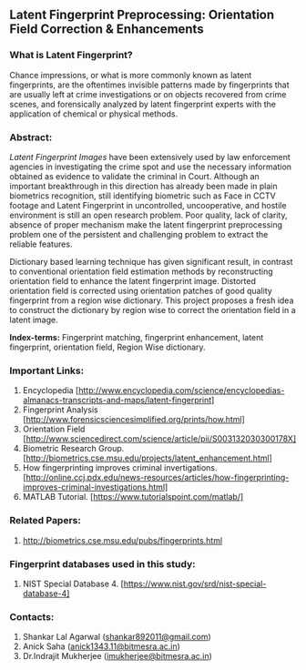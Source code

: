 ## Latent Fingerprint Preprocessing: Orientation Field Correction & Enhancements

### What is Latent Fingerprint?

Chance impressions, or what is more commonly known as latent fingerprints, are the oftentimes invisible patterns made by fingerprints that are usually left at crime investigations or on objects recovered from crime scenes, and forensically analyzed by latent fingerprint experts with the application of chemical or physical methods.

### Abstract:

_Latent Fingerprint Images_ have been extensively used by law enforcement agencies in investigating the crime spot and use the necessary information obtained as evidence to validate the criminal in Court. Although an important breakthrough in this direction has already been made in plain biometrics recognition, still identifying biometric such as Face in CCTV footage and Latent Fingerprint in uncontrolled, uncooperative, and hostile environment is still an open research problem. Poor quality, lack of clarity, absence of proper mechanism make the latent fingerprint preprocessing problem one of the persistent and challenging problem to extract the reliable features. 

Dictionary based learning technique has given significant result, in contrast to conventional orientation field estimation methods by reconstructing orientation field to enhance the latent fingerprint image. Distorted orientation field is corrected using orientation patches of good quality fingerprint from a region wise dictionary. This project proposes a fresh idea to construct the dictionary by region wise to correct the orientation field in a latent image.

**Index-terms:** Fingerprint matching, fingerprint enhancement, latent fingerprint, orientation field, Region Wise dictionary.

### Important Links:

1. Encyclopedia [http://www.encyclopedia.com/science/encyclopedias-almanacs-transcripts-and-maps/latent-fingerprint]
2. Fingerprint Analysis [http://www.forensicsciencesimplified.org/prints/how.html]
3. Orientation Field [http://www.sciencedirect.com/science/article/pii/S003132030300178X]
4. Biometric Research Group. [http://biometrics.cse.msu.edu/projects/latent_enhancement.html] 
5. How fingerprinting improves criminal invertigations. [http://online.ccj.pdx.edu/news-resources/articles/how-fingerprinting-improves-criminal-investigations.html]
6. MATLAB Tutorial. [https://www.tutorialspoint.com/matlab/]

### Related Papers: 

1. http://biometrics.cse.msu.edu/pubs/fingerprints.html

### Fingerprint databases used in this study:

1. NIST Special Database 4. [https://www.nist.gov/srd/nist-special-database-4]

### Contacts:

1. Shankar Lal Agarwal (shankar892011@gmail.com)
2. Anick Saha (anick1343.11@bitmesra.ac.in)
3. Dr.Indrajit Mukherjee (imukherjee@bitmesra.ac.in)

